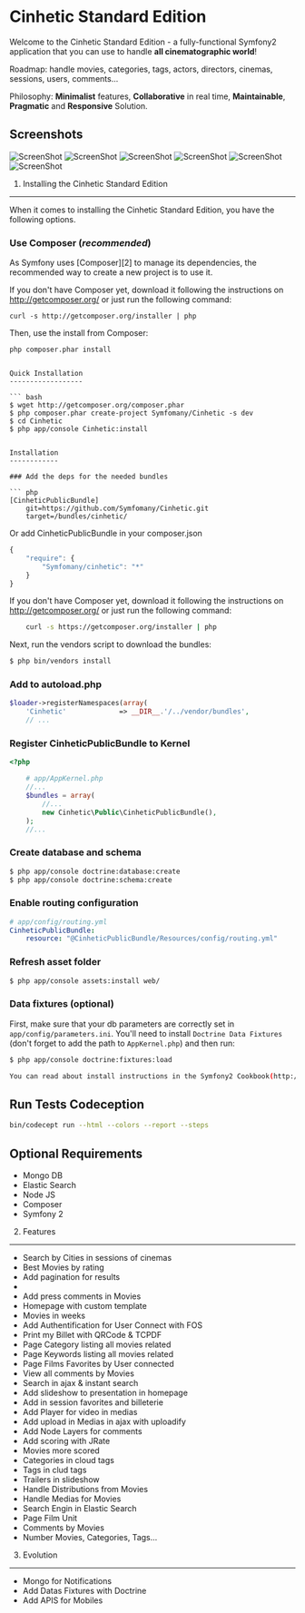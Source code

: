Cinhetic Standard Edition
========================

Welcome to the Cinhetic Standard Edition - a fully-functional Symfony2
application that you can use to handle **all cinematographic world**!

Roadmap: handle movies, categories, tags, actors, directors, cinemas, sessions, users, comments...

Philosophy: **Minimalist** features, **Collaborative** in real time, **Maintainable**, **Pragmatic** and **Responsive** Solution.

Screenshots
------------------

![ScreenShot](https://raw.github.com/Symfomany/cinhetic/master/screenshots/MainScreen.png)
![ScreenShot](https://raw.github.com/Symfomany/cinhetic/master/screenshots/Screen3.png)
![ScreenShot](https://raw.github.com/Symfomany/cinhetic/master/screenshots/Screen4.png)
![ScreenShot](https://raw.github.com/Symfomany/cinhetic/master/screenshots/Screen5.png)
![ScreenShot](https://raw.github.com/Symfomany/cinhetic/master/screenshots/Screen6.png)
![ScreenShot](https://raw.github.com/Symfomany/cinhetic/master/screenshots/Screen7.png)


1) Installing the Cinhetic Standard Edition
----------------------------------

When it comes to installing the Cinhetic Standard Edition, you have the
following options.

### Use Composer (*recommended*)

As Symfony uses [Composer][2] to manage its dependencies, the recommended way
to create a new project is to use it.

If you don't have Composer yet, download it following the instructions on
http://getcomposer.org/ or just run the following command:

    curl -s http://getcomposer.org/installer | php

Then, use the install from Composer:

    php composer.phar install

```

Quick Installation
------------------

``` bash
$ wget http://getcomposer.org/composer.phar
$ php composer.phar create-project Symfomany/Cinhetic -s dev
$ cd Cinhetic
$ php app/console Cinhetic:install


Installation
------------

### Add the deps for the needed bundles

``` php
[CinheticPublicBundle]
    git=https://github.com/Symfomany/Cinhetic.git
    target=/bundles/cinhetic/

```
Or add CinheticPublicBundle in your composer.json

```js
{
    "require": {
        "Symfomany/cinhetic": "*"
    }
}
```
If you don't have Composer yet, download it following the instructions on
http://getcomposer.org/ or just run the following command:

```bash
    curl -s https://getcomposer.org/installer | php
```

Next, run the vendors script to download the bundles:

``` bash
$ php bin/vendors install
```

### Add to autoload.php

``` php
$loader->registerNamespaces(array(
    'Cinhetic'             => __DIR__.'/../vendor/bundles',
    // ...
```
### Register CinheticPublicBundle to Kernel

``` php
<?php

    # app/AppKernel.php
    //...
    $bundles = array(
        //...
        new Cinhetic\Public\CinheticPublicBundle(),
    );
    //...
```

### Create database and schema

``` bash
$ php app/console doctrine:database:create
$ php app/console doctrine:schema:create
```

### Enable routing configuration

``` yaml
# app/config/routing.yml
CinheticPublicBundle:
    resource: "@CinheticPublicBundle/Resources/config/routing.yml"
```
### Refresh asset folder

``` bash
$ php app/console assets:install web/
```


### Data fixtures (optional)

First, make sure that your db parameters are correctly set in `app/config/parameters.ini`.
You'll need to install ``Doctrine Data Fixtures`` (don't forget to add the
path to `AppKernel.php`) and then run:

``` bash
$ php app/console doctrine:fixtures:load

You can read about install instructions in the Symfony2 Cookbook(http://symfony.com/doc/2.0/cookbook/doctrine/doctrine_fixtures.html#setup-and-configuration)
```



Run Tests Codeception
------------------
``` bash
bin/codecept run --html --colors --report --steps
```

Optional Requirements
---------------

* Mongo DB
* Elastic Search
* Node JS
* Composer
* Symfony 2

2) Features
----------------------------------
* Search by Cities in sessions of cinemas
* Best Movies by rating
* Add pagination for results
*
* Add press comments in Movies
* Homepage with custom template
* Movies in weeks
* Add Authentification for User Connect with FOS
* Print my Billet with QRCode & TCPDF
* Page Category listing all movies related
* Page Keywords listing all movies related
* Page Films Favorites by User connected
* View all comments by Movies
* Search in ajax & instant search
* Add slideshow to presentation in homepage
* Add in session favorites and billeterie
* Add Player for video in medias
* Add upload in Medias in ajax with uploadify
* Add Node Layers for comments
* Add scoring with JRate
* Movies more scored
* Categories in cloud tags
* Tags in clud tags
* Trailers in slideshow
* Handle Distributions from Movies
* Handle Medias for Movies
* Search Engin in Elastic Search
* Page Film Unit
* Comments by Movies
* Number Movies, Categories, Tags...


3) Evolution
----------------------------------
* Mongo for Notifications
* Add Datas Fixtures with Doctrine
* Add APIS for Mobiles